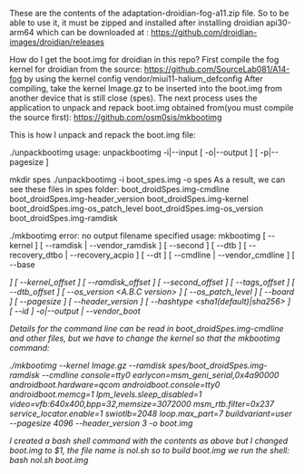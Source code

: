 These are the contents of the adaptation-droidian-fog-a11.zip file. So to be able to use it, it must be zipped and installed after installing droidian api30-arm64 which can be downloaded at :
https://github.com/droidian-images/droidian/releases

How do I get the boot.img for droidian in this repo?
First compile the fog kernel for droidian from the source:
https://github.com/SourceLab081/A14-fog
by using the kernel config vendor/miui11-halium_defconfig
After compiling, take the kernel Image.gz to be inserted into the boot.img from another device that is still close (spes). 
The next process uses the application to unpack and repack boot.img obtained from(you must compile the source first):
https://github.com/osm0sis/mkbootimg

This is how I unpack and repack the boot.img file:

./unpackbootimg
usage: unpackbootimg
	-i|--input <filename>
	[ -o|--output <directory> ]
	[ -p|--pagesize <size-in-hexadecimal> ]

mkdir spes
./unpackbootimg -i boot_spes.img -o spes
As a result,  we can see these files in spes folder:
boot_droidSpes.img-cmdline
boot_droidSpes.img-header_version
boot_droidSpes.img-kernel
boot_droidSpes.img-os_patch_level
boot_droidSpes.img-os_version
boot_droidSpes.img-ramdisk


 ./mkbootimg
error: no output filename specified
usage: mkbootimg
	[ --kernel <filename> ]
	[ --ramdisk <filename> | --vendor_ramdisk <filename> ]
	[ --second <filename> ]
	[ --dtb <filename> ]
	[ --recovery_dtbo <filename> | --recovery_acpio <filename> ]
	[ --dt <filename> ]
	[ --cmdline <command line> | --vendor_cmdline <command line> ]
	[ --base <address> ]
	[ --kernel_offset <base offset> ]
	[ --ramdisk_offset <base offset> ]
	[ --second_offset <base offset> ]
	[ --tags_offset <base offset> ]
	[ --dtb_offset <base offset> ]
	[ --os_version <A.B.C version> ]
	[ --os_patch_level <YYYY-MM-DD date> ]
	[ --board <board name> ]
	[ --pagesize <pagesize> ]
	[ --header_version <version number> ]
	[ --hashtype <sha1(default)|sha256> ]
	[ --id ]
	-o|--output <filename> | --vendor_boot <filename>

Details for the command line can be read in boot_droidSpes.img-cmdline and other files, but we have to change the kernel so that the mkbootimg command:

./mkbootimg --kernel Image.gz --ramdisk spes/boot_droidSpes.img-ramdisk --cmdline console=tty0 earlycon=msm_geni_serial,0x4a90000 androidboot.hardware=qcom androidboot.console=tty0 androidboot.memcg=1 lpm_levels.sleep_disabled=1 video=vfb:640x400,bpp=32,memsize=3072000 msm_rtb.filter=0x237 service_locator.enable=1 swiotlb=2048 loop.max_part=7 buildvariant=user --pagesize 4096 --header_version 3 -o boot.img


I created a bash shell command with the contents as above but I changed boot.img to $1, the file name is nol.sh so to build boot.img we run the shell:
bash nol.sh boot.img

